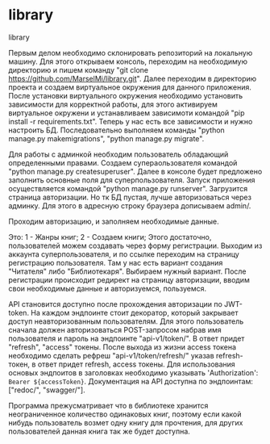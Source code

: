 # library
library

Первым делом необходимо склонировать репозиторий на локальную машину.
Для этого открываем консоль, переходим на необходимую директорию и пишем команду "git clone https://github.com/MarselMi/library.git".
Далее переходим в директорию проекта и создаем виртуальное окружения для данного приложения.
После установки виртуального окружения необходимо установить зависимости для корректной работы, для этого активируем виртуальное окружени и устанавливаем зависимоти командой "pip install -r requirements.txt".
Теперь у нас есть все зависимости и нужно настроить БД. 
Последовательно выполняем команды "python manage.py makemigrations", "python manage.py migrate".

Для работы с админкой необходим пользователь обладающий определенными правами. Создаем супераользователя командой "python manage.py createsuperuser". Далее в консоле будет предложено заполнить основные поля для суперпользователя.
Запуск приложения осуществляется командой "python manage.py runserver".
Загрузится страница авторизации.
Но тк БД пустая, лучше авторизоваться через админку. Для этого в адресную строку браузера дописываем admin/.

Проходим авторизацию, и заполняем необходимые данные. 

Это:
1 - Жанры книг;
2 - Создаем книги;
Этого достаточно, пользователей можем создавать через форму регистрации.
Выходим из аккаунта суперпользователя, и по ссылке переходим на страницу регистрацию пользователя.
Там у нас есть вариант создания "Читателя" либо "Библиотекаря". Выбираем нужный вариант. 
После регистрации происходит редирект на страницу авторизации, вводим свои необходимые данные и авторизуемся, пользуемся.

API становится доступно после прохождения авторизации по JWT-token.
На каждом эндпоинте стоит декоратор, который закрывает доступ неавторизованным пользователям.
Для этого пользователь сначала должен авторизоваться POST-запросом набрав имя пользователя и пароль на эндпоинте "api-v1/token/".
В ответ придет "refresh", "access" токены.
После выхода из жизни access токена необходимо сделать рефреш "api-v1/token/refresh/" указав refresh-токен, в ответ придет refresh, access токены.
Для использования основых эндпоитов в заголовках необходимо указывать 'Authorization': `Bearer ${accessToken}`.
Документация на API доступна по эндпоинтам: ["redoc/", "swagger/"].

Программа прежусматривает что в библиотеке хранится неограниченное количество одинаковых книг, поэтому если какой нибудь пользователь возмет одну книгу для прочтения, для других пользователей данная книга так же будет доступна.
